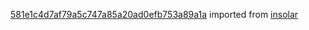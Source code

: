 [581e1c4d7af79a5c747a85a20ad0efb753a89a1a](https://github.com/insolar/insolar/commit/581e1c4d7af79a5c747a85a20ad0efb753a89a1a) imported from [insolar](https://github.com/insolar/insolar)
